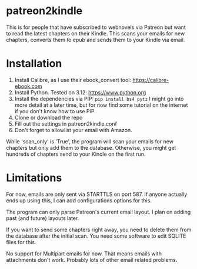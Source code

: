 # patreon2kindle
This is for people that have subscribed to webnovels via Patreon but want to read the latest chapters on their Kindle. This scans your emails for new chapters, converts them to epub and sends them to your Kindle via email.

# Installation
1. Install Calibre, as I use their ebook_convert tool: https://calibre-ebook.com
2. Install Python. Tested on 3.12: https://www.python.org
3. Install the dependencies via PIP: ```pip install bs4 pytz```
I might go into more detail at a later time, but for now find some tutorial on the internet if you don't know how to use PIP.
4. Clone or download the repo
5. Fill out the settings in patreon2kindle.conf
6. Don't forget to allowlist your email with Amazon.

While 'scan_only' is 'True', the program will scan your emails for new chapters but only add them to the database. Otherwise, you might get hundreds of chapters send to your Kindle on the first run.

# Limitations
For now, emails are only sent via STARTTLS on port 587. If anyone actually ends up using this, I can add configurations options for this.

The program can only parse Patreon's current email layout. I plan on adding past (and future) layouts later.

If you want to send some chapters right away, you need to delete them from the database after the initial scan. You need some software to edit SQLITE files for this.

No support for Multipart emails for now. That means emails with attachments don't work. Probably lots of other email related problems.